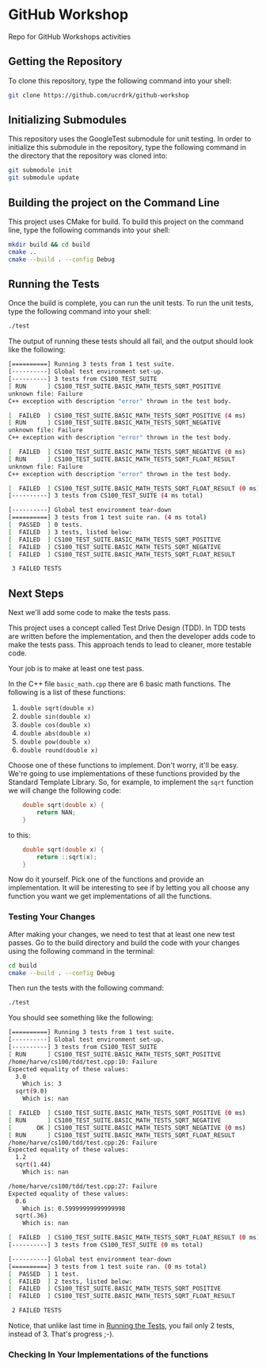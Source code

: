 # GitHub Workshop

Repo for GitHub Workshops activities

## Getting the Repository

To clone this repository, type the following command into your shell:

```bash
git clone https://github.com/ucrdrk/github-workshop
```

## Initializing Submodules

This repository uses the GoogleTest submodule for unit testing. In order to initialize this submodule in the repository, type the following command in the directory that the repository was cloned into:

```bash
git submodule init
git submodule update
```

## Building the project on the Command Line

This project uses CMake for build. To build this project on the command line, type the following commands into your shell:

```bash
mkdir build && cd build
cmake ..
cmake --build . --config Debug
```

## Running the Tests

Once the build is complete, you can run the unit tests. To run the unit tests, type the following command into your shell:

```bash
./test
```

The output of running these tests should all fail, and the output should look like the following:

```bash
[==========] Running 3 tests from 1 test suite.
[----------] Global test environment set-up.
[----------] 3 tests from CS100_TEST_SUITE
[ RUN      ] CS100_TEST_SUITE.BASIC_MATH_TESTS_SQRT_POSITIVE
unknown file: Failure
C++ exception with description "error" thrown in the test body.

[  FAILED  ] CS100_TEST_SUITE.BASIC_MATH_TESTS_SQRT_POSITIVE (4 ms)
[ RUN      ] CS100_TEST_SUITE.BASIC_MATH_TESTS_SQRT_NEGATIVE
unknown file: Failure
C++ exception with description "error" thrown in the test body.

[  FAILED  ] CS100_TEST_SUITE.BASIC_MATH_TESTS_SQRT_NEGATIVE (0 ms)
[ RUN      ] CS100_TEST_SUITE.BASIC_MATH_TESTS_SQRT_FLOAT_RESULT
unknown file: Failure
C++ exception with description "error" thrown in the test body.

[  FAILED  ] CS100_TEST_SUITE.BASIC_MATH_TESTS_SQRT_FLOAT_RESULT (0 ms)
[----------] 3 tests from CS100_TEST_SUITE (4 ms total)

[----------] Global test environment tear-down
[==========] 3 tests from 1 test suite ran. (4 ms total)
[  PASSED  ] 0 tests.
[  FAILED  ] 3 tests, listed below:
[  FAILED  ] CS100_TEST_SUITE.BASIC_MATH_TESTS_SQRT_POSITIVE
[  FAILED  ] CS100_TEST_SUITE.BASIC_MATH_TESTS_SQRT_NEGATIVE
[  FAILED  ] CS100_TEST_SUITE.BASIC_MATH_TESTS_SQRT_FLOAT_RESULT

 3 FAILED TESTS
```

## Next Steps

Next we'll add some code to make the tests pass. 

This project uses a concept called Test Drive Design (TDD). In TDD tests are written before the implementation, and then the developer adds code to make the tests pass. This approach tends to lead to cleaner, more testable code. 

Your job is to make at least one test pass. 

In the C++ file `basic_math.cpp` there are 6 basic math functions. The following is a list of these functions:

1. `double sqrt(double x)`
1. `double sin(double x)`
1. `double cos(double x)`
1. `double abs(double x)`
1. `double pow(double x)`
1. `double round(double x)`

Choose one of these functions to implement. Don't worry, it'll be easy. We're going to use implementations of these functions provided by the Standard Template Library. So, for example, to implement the `sqrt` function we will change the following code:

```c++
    double sqrt(double x) {
        return NAN;
    }
```

to this:

```c++
    double sqrt(double x) {
        return ::sqrt(x);
    }
```

Now do it yourself. Pick one of the functions and provide an implementation. It will be interesting to see if by letting you all choose any function you want we get implementations of all the functions.

### Testing Your Changes

After making your changes, we need to test that at least one new test passes. Go to the build directory and build the code with your changes using the following command in the terminal:

```bash
cd build
cmake --build . --config Debug
```

Then run the tests with the following command:

```bash
./test
```

You should see something like the following:

```bash
[==========] Running 3 tests from 1 test suite.
[----------] Global test environment set-up.
[----------] 3 tests from CS100_TEST_SUITE
[ RUN      ] CS100_TEST_SUITE.BASIC_MATH_TESTS_SQRT_POSITIVE
/home/harve/cs100/tdd/test.cpp:10: Failure
Expected equality of these values:
  3.0
    Which is: 3
  sqrt(9.0)
    Which is: nan

[  FAILED  ] CS100_TEST_SUITE.BASIC_MATH_TESTS_SQRT_POSITIVE (0 ms)
[ RUN      ] CS100_TEST_SUITE.BASIC_MATH_TESTS_SQRT_NEGATIVE
[       OK ] CS100_TEST_SUITE.BASIC_MATH_TESTS_SQRT_NEGATIVE (0 ms)
[ RUN      ] CS100_TEST_SUITE.BASIC_MATH_TESTS_SQRT_FLOAT_RESULT
/home/harve/cs100/tdd/test.cpp:26: Failure
Expected equality of these values:
  1.2
  sqrt(1.44)
    Which is: nan

/home/harve/cs100/tdd/test.cpp:27: Failure
Expected equality of these values:
  0.6
    Which is: 0.59999999999999998
  sqrt(.36)
    Which is: nan

[  FAILED  ] CS100_TEST_SUITE.BASIC_MATH_TESTS_SQRT_FLOAT_RESULT (0 ms)
[----------] 3 tests from CS100_TEST_SUITE (0 ms total)

[----------] Global test environment tear-down
[==========] 3 tests from 1 test suite ran. (0 ms total)
[  PASSED  ] 1 test.
[  FAILED  ] 2 tests, listed below:
[  FAILED  ] CS100_TEST_SUITE.BASIC_MATH_TESTS_SQRT_POSITIVE
[  FAILED  ] CS100_TEST_SUITE.BASIC_MATH_TESTS_SQRT_FLOAT_RESULT

 2 FAILED TESTS
```

Notice, that unlike last time in [Running the Tests](#running-the-tests), you fail only 2 tests, instead of 3. That's progress ;-).

### Checking In Your Implementations of the functions


